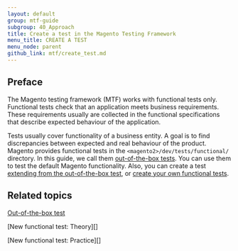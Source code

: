 ```yaml
---
layout: default
group: mtf-guide
subgroup: 40_Approach
title: Create a test in the Magento Testing Framework
menu_title: CREATE A TEST
menu_node: parent
github_link: mtf/create_test.md
---
```


## Preface

The Magento testing framework (MTF) works with functional tests only. Functional tests check that an application meets business requirements. These requirements usually are collected in the functional specifications that describe expected behaviour of the application.

Tests usually cover functionality of a business entity. A goal is to find discrepancies between expected and real behaviour of the product.
Magento provides functional tests in the `<magento2>/dev/tests/functional/` directory. In this guide, we call them [out-of-the-box tests][]. You can use them to test the default Magento functionality. Also, you can create a test [extending from the out-of-the-box test][], or [create your own functional tests][].

## Related topics

[Out-of-the-box test][]

[New functional test: Theory][]

[New functional test: Practice][]

<!-- LINK DEFINITIONS -->

[out-of-the-box tests]: {{site.gdeurl}}mtf/create_test/out-of-the-box.html
[Out-of-the-box test]: {{site.gdeurl}}mtf/create_test/out-of-the-box.html
[extending from the out-of-the-box test]: {{site.gdeurl}}mtf/create_test/new_test.html#extending-oob-test
[create your own functional tests]: {{site.gdeurl}}mtf/create_test/new_test.html#create-test
[New functional test]: {{site.gdeurl}}mtf/create_test/new_test.html
[Example]: {{site.gdeurl}}mtf/create_test.html